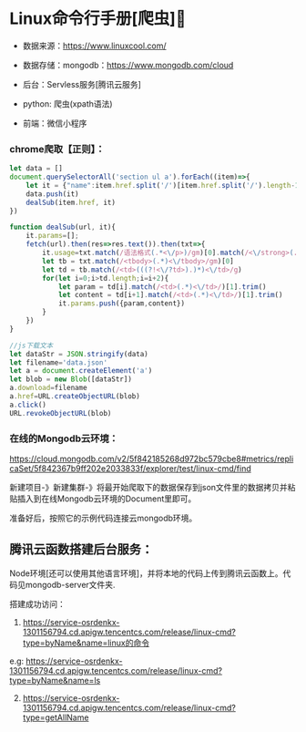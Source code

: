 # Linux命令行手册[爬虫]:clown_face:
- 数据来源：https://www.linuxcool.com/

- 数据存储：mongodb：https://www.mongodb.com/cloud

- 后台：Servless服务[腾讯云服务]
- python: 爬虫(xpath语法)
- 前端：微信小程序

### chrome爬取【正则】：

```javascript
let data = []
document.querySelectorAll('section ul a').forEach((item)=>{
    let it = {"name":item.href.split('/')[item.href.split('/').length-1]}
    data.push(it)
    dealSub(item.href, it)
})

function dealSub(url, it){
    it.params=[];
    fetch(url).then(res=>res.text()).then(txt=>{
        it.usage=txt.match(/语法格式(.*<\/p>)/gm)[0].match(/<\/strong>(.*)<\/p>/)[1]
        let tb = txt.match(/<tbody>(.*)<\/tbody>/gm)[0]
        let td = tb.match(/<td>(((?!<\/?td>).)*)<\/td>/g)
        for(let i=0;i>td.length;i=i+2){
            let param = td[i].match(/<td>(.*)<\/td>/)[1].trim()
            let content = td[i+1].match(/<td>(.*)<\/td>/)[1].trim()
  			it.params.push({param,content})
        }
    })
}

//js下载文本
let dataStr = JSON.stringify(data)
let filename='data.json'
let a = document.createElement('a')
let blob = new Blob([dataStr])
a.download=filename
a.href=URL.createObjectURL(blob)
a.click()
URL.revokeObjectURL(blob)
```





### 在线的Mongodb云环境：

https://cloud.mongodb.com/v2/5f842185268d972bc579cbe8#metrics/replicaSet/5f842367b9ff202e2033833f/explorer/test/linux-cmd/find

新建项目-》新建集群-》将最开始爬取下的数据保存到json文件里的数据拷贝并粘贴插入到在线Mongodb云环境的Document里即可。

准备好后，按照它的示例代码连接云mongodb环境。



## 腾讯云函数搭建后台服务：

Node环境[还可以使用其他语言环境]，并将本地的代码上传到腾讯云函数上。代码见mongodb-server文件夹.

搭建成功访问：

1. https://service-osrdenkx-1301156794.cd.apigw.tencentcs.com/release/linux-cmd?type=byName&name=linux的命令

e.g: https://service-osrdenkx-1301156794.cd.apigw.tencentcs.com/release/linux-cmd?type=byName&name=ls

2. https://service-osrdenkx-1301156794.cd.apigw.tencentcs.com/release/linux-cmd?type=getAllName



